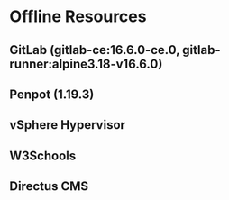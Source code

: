 # Offline Resources

## GitLab (gitlab-ce:16.6.0-ce.0, gitlab-runner:alpine3.18-v16.6.0)

## Penpot (1.19.3)

## vSphere Hypervisor

## W3Schools

## Directus CMS
